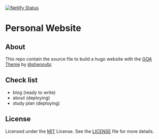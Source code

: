 [![Netlify Status](https://api.netlify.com/api/v1/badges/cc461dd3-e527-458f-8da2-8037e8623765/deploy-status)](https://app.netlify.com/sites/alkzar/deploys)

# Personal Website

## About

This repo contain the source file to build a hugo website with the [GOA Theme](https://github.com/shenoybr/hugo-goa) by [@shenoybr](https://github.com/shenoybr).

## Check list

- blog (ready to write)
- about (deploying)
- study plan (deploying)

## License

Licensed under the [MIT](https://opensource.org/licenses/MIT) License. See the [LICENSE](https://raw.githubusercontent.com/shenoybr/hugo-goa-demo/master/LICENSE) file for more details.
